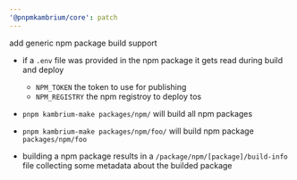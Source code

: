 ```yaml
---
'@pnpmkambrium/core': patch
---
```


add generic npm package build support

- if a `.env` file was provided in the npm package it gets read during build and deploy

  - `NPM_TOKEN` the token to use for publishing
  - `NPM_REGISTRY` the npm registroy to deploy tos

- `pnpm kambrium-make packages/npm/` will build all npm packages
- `pnpm kambrium-make packages/npm/foo/` will build npm package `packages/npm/foo`

- building a npm package results in a `/package/npm/[package]/build-info` file collecting some metadata about the builded package
